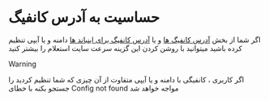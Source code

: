 # حساسیت به آدرس کانفیگ

اگر شما از بخش [آدرس کانفیگ ها](https://github.com/Kup1ng/Patrick/blob/main/management-panels/config-address.md) و یا [آدرس کانفیگ برای اینباند ها](https://github.com/Kup1ng/Patrick/blob/main/management-panels/inbound-address.md) دامنه و یا آیپی تنظیم کرده باشید میتوانید با روشن کردن این گزینه سرعت سایت استعلام را بیشتر کنید

>[!WARNING]
>اگر کاربری ، کانفیگی با دامنه و یا آیپی متفاوت از آن چیزی که شما تنظیم کردید را جستجو بکنه با خطای Config not found مواجه خواهد شد
